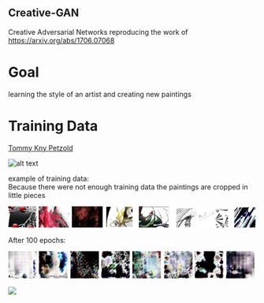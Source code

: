 ## Creative-GAN
 Creative Adversarial Networks
reproducing the work of https://arxiv.org/abs/1706.07068

# Goal
learning the style of an artist and creating new paintings

# Training Data
[Tommy Kny Petzold](https://www.tommy-kny-petzold.de)

![alt text](https://github.com/AndreasWieg/Creative-GAN/blob/master/example/Die%20Rebellion%20der%20Topfpflanzen.jpg)


example of training data:<br/>
Because there were not enough training data the paintings are cropped in little pieces 

![alt text](https://github.com/AndreasWieg/Creative-GAN/blob/master/example/example_training_data.jpg)

After 100 epochs:

![alt text](https://github.com/AndreasWieg/Creative-GAN/blob/master/example/100_epoch.jpg)

![](example/name-of-giphy.gif)

